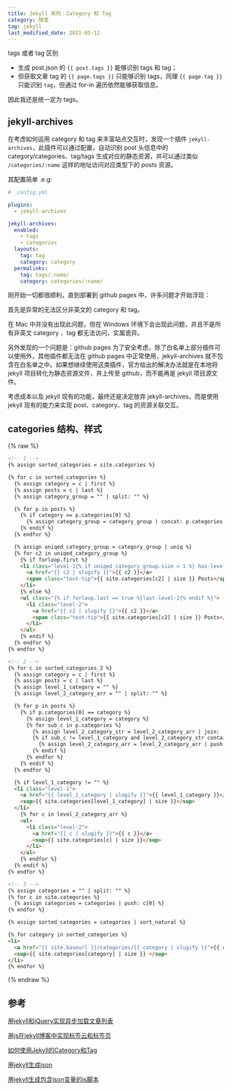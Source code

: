 ```yaml
---
title: Jekyll 系列：Category 和 Tag
category: 随笔
tag: jekyll
last_modified_date: 2021-05-12
---
```


tags 或者 tag 区别

+ 生成 post.json 的 `{{ post.tags }}` 能够识别 tags 和 tag；
+ 但获取文章 tag 的 `{{ page.tags }}` 只能够识别 tags，同理 `{{ page.tag }}` 只能识别 `tag`，但通过 for-in 遍历依然能够获取信息。

因此我还是统一定为 tags。

## jekyll-archives

在考虑如何运用 category 和 tag 来丰富站点交互时，发现一个插件 `jekyll-archives`，此插件可以通过配置，自动识别 post 头信息中的 category/categories、tag/tags 生成对应的静态资源，并可以通过类似 `/categories/:name` 这样的地址访问对应类型下的 posts 资源。

其配置简单 .e.g:

```yaml
# _config.yml

plugins:
  - jekyll-archives

jekyll-archives:
  enabled:
    - tags
    - categories
  layouts:
    tag: tag
    category: category
  permalinks:
    tag: tags/:name/
    category: categories/:name/
```

刚开始一切都很顺利，直到部署到 github pages 中，许多问题才开始浮现：

首先是异常的无法区分非英文的 category 和 tag。

在 Mac 中并没有出现此问题，但在 Windows 环境下会出现此问题，并且不是所有非英文 category 、tag 都无法访问，实属诡异。

另外发现的一个问题是：github pages 为了安全考虑，除了白名单上部分插件可以使用外，其他插件都无法在 github pages 中正常使用，jekyll-archives 就不包含在白名单之中。如果想继续使用这类插件，官方给出的解决办法就是在本地将 jekyll 项目转化为静态资源文件，并上传至 github，而不能再是 jekyll 项目源文件。

考虑成本以及 jekyll 现有的功能，最终还是决定放弃 jekyll-archives，而是使用 jekyll 现有的能力来实现 post、category、tag 的资源关联交互。

## categories 结构、样式

{% raw %}

```html
<!-- 1 -->
{% assign sorted_categories = site.categories %}

{% for c in sorted_categories %}
  {% assign category = c | first %}
  {% assign posts = c | last %}
  {% assign category_group = "" | split: "" %}

  {% for p in posts %}
    {% if category == p.categories[0] %}
      {% assign category_group = category_group | concat: p.categories %}
    {% endif %}
  {% endfor %}

  {% assign uniqed_category_group = category_group | uniq %}
  {% for c2 in uniqed_category_group %}
    {% if forloop.first %}
    <li class="level-1{% if uniqed_category_group.size > 1 %} has-level-2{% endif %}">
      <a href="{{ c2 | slugify }}">{{ c2 }}</a>
      <span class="text-tip">{{ site.categories[c2] | size }} Posts</span>
    </li>
    {% else %}
    <ul class="{% if forloop.last == true %}last-level-2{% endif %}">
      <li class="level-2">
        <a href="{{ c2 | slugify }}">{{ c2 }}</a>
        <span class="text-tip">{{ site.categories[c2] | size }} Posts</span>
      </li>
    </ul>
    {% endif %}
  {% endfor %}
{% endfor %}

<!-- 2 -->
{% for c in sorted_categories_2 %}
  {% assign category = c | first %}
  {% assign posts = c | last %}
  {% assign level_1_category = "" %}
  {% assign level_2_category_arr = "" | split: "" %}

  {% for p in posts %}
    {% if p.categories[0] == category %}
      {% assign level_1_category = category %}
      {% for sub_c in p.categories %}
        {% assign level_2_category_str = level_2_category_arr | join: ',' %}
        {% if sub_c != level_1_category and level_2_category_str contains sub_c %}
          {% assign level_2_category_arr = level_2_category_arr | push: sub_c %}
        {% endif %}
      {% endfor %}
    {% endif %}
  {% endfor %}

  {% if level_1_category != "" %}
  <li class="level-1">
    <a href="{{ level_1_category | slugify }}">{{ level_1_category }}</a>
    <sup>{{ site.categories[level_1_category] | size }}</sup>
  </li>
    {% for c in level_2_category_arr %}
    <ul>
      <li class="level-2">
        <a href="{{ c | slugify }}">{{ c }}</a>
        <sup>{{ site.categories[c] | size }}</sup>
      </li>
    </ul>
    {% endfor %}
  {% endif %}
{% endfor %}

<!-- 3 -->
{% assign categories = "" | split: "" %}
{% for c in site.categories %}
  {% assign categories = categories | push: c[0] %}
{% endfor %}

{% assign sorted_categories = categories | sort_natural %}

{% for category in sorted_categories %}
<li>
  <a href="{{ site.baseurl }}/categories/{{ category | slugify }}">{{ category }}</a>
  <sup>{{ site.categories[category] | size }} </sup>
</li>
{% endfor %}
```

{% endraw %}

## 参考

[用jekyll和jQuery实现异步加载文章列表](http://yanping.me/cn/blog/2012/10/10/asynchronous-loading-post-list-with-jekyll-and-jQuery/)

[用js在jekyll博客中实现标签云和标签页](http://yanping.me/cn/blog/2013/02/13/generate-tags-with-js-in-jekyll-blog/)

[如何使用Jekyll的Category和Tag](http://www.kthinker.com/post/jekyll-category-and-tag/)

[用jekyll生成json](http://yanping.me/cn/blog/2012/04/19/jekyll-with-json/)

[用jekyll生成包含json变量的js脚本](http://yanping.me/cn/blog/2012/04/20/jekyll-with-js-and-json/)
